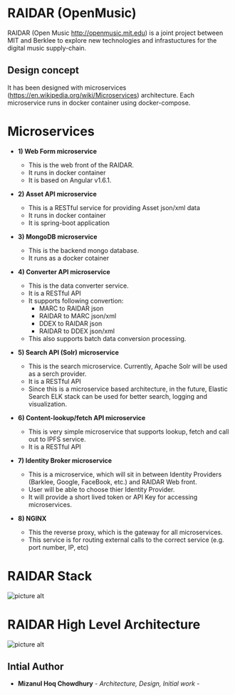 # RAIDAR (OpenMusic)

RAIDAR (Open Music http://openmusic.mit.edu) is a joint project between MIT and Berklee to explore new technologies and infrastuctures for the digital music supply-chain.

## Design concept
It has been designed with microservices (https://en.wikipedia.org/wiki/Microservices) architecture. 
Each microservice runs in docker container using docker-compose.

# Microservices

* **1) Web Form microservice**
	* This is the web front of the RAIDAR.
	* It runs in docker container
	* It is based on Angular v1.6.1.
	
* **2) Asset API microservice**
	* This is a RESTful service for providing Asset json/xml data
	* It runs in docker container
	* It is spring-boot application
	
* **3) MongoDB microservice**
	* This is the backend mongo database.
	* It runs as a docker cotainer
	
* **4) Converter API microservice**
	* This is the data converter service.
    * It is a RESTful API
	* It supports following convertion:
		* MARC to RAIDAR json
		* RAIDAR to MARC json/xml
		* DDEX to RAIDAR json
		* RAIDAR to DDEX json/xml
	* This also supports batch data conversion processing.	
		
* **5) Search API (Solr) microservice**
	* This is the search microservice. Currently, Apache Solr will be used as a serch provider.
    * It is a RESTful API 
	* Since this is a microservice based architecture, in the future, Elastic Search ELK stack can be used for better search, logging and visualization.

* **6) Content-lookup/fetch API microservice**
	* This is very simple microservice that supports lookup, fetch and call out to IPFS service.
    * It is a RESTful API

* **7) Identity Broker microservice**
	* This is a microservice, which will sit in between Identity Providers (Barklee, Google, FaceBook, etc.) and RAIDAR Web front.
	* User will be able to choose thier Identity Provider.
	* It will provide a short lived token or API Key for accessing microservices.

* **8) NGINX** 
	* This the reverse proxy, which is the gateway for all microservices.
	* This service is for routing external calls to the correct service (e.g. port number, IP, etc)


# RAIDAR Stack
![picture alt](https://github.com/CxSci/RAIDAR/tree/microservices/pictures/raidar_stack.png "RAIDAR Stack")

# RAIDAR High Level Architecture
![picture alt](https://github.com/CxSci/RAIDAR/tree/microservices/pictures/raidar_high_level_architecture.png "RAIDAR High Level Architecture")


## Intial Author

* **Mizanul Hoq Chowdhury** - *Architecture, Design, Initial work* - 

